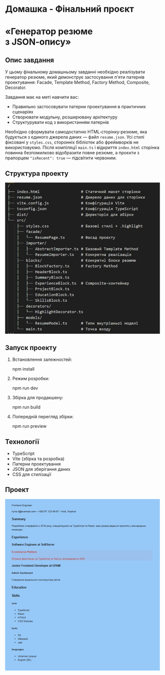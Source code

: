 # Домашка - Фінальний проєкт

# «Генератор резюме з JSON‑опису»

## Опис завдання

У цьому фінальному домашньому завданні необхідно реалізувати генератор резюме, який демонструє застосування п'яти патернів проектування: Facade, Template Method, Factory Method, Composite, Decorator.

Завдання має на меті навчити вас:

- Правильно застосовувати патерни проектування в практичних сценаріях
- Створювати модульну, розширювану архітектуру
- Структурувати код з використанням патернів

Необхідно сформувати самодостатню HTML‑сторінку‑резюме, яка будується з єдиного джерела даних — файл `resume.json`. Усі стилі фіксовані у `styles.css`, сторонніх бібліотек або фреймворків не використовуємо. Після компіляції `main.ts` і відкриття `index.html` сторінка повинна безпомилково відобразити повне резюме, а проєкти з прапорцем `"isRecent": true` — підсвітити червоним.

## Структура проекту

![alt text](img/02.jpg)

## Запуск проекту

1. Встановлення залежностей:

   npm install

2. Режим розробки:

   npm run dev

3. Збірка для продакшену:

   npm run build

4. Попередній перегляд збірки:

   npm run preview

## Технології

- TypeScript
- Vite (збірка та розробка)
- Патерни проектування
- JSON для зберігання даних
- CSS для стилізації

## Проект

![alt text](img/01.jpg)
